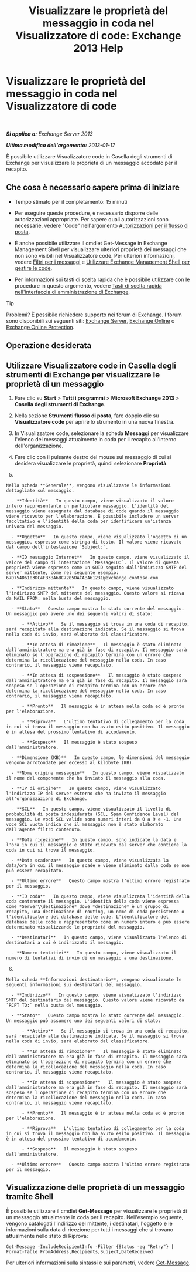 ﻿---
title: 'Visualizzare le proprietà del messaggio in coda nel Visualizzatore di code: Exchange 2013 Help'
TOCTitle: Visualizzare le proprietà del messaggio in coda nel Visualizzatore di code
ms:assetid: 9d15d8b8-e061-4288-9354-df58e282fb6b
ms:mtpsurl: https://technet.microsoft.com/it-it/library/Bb123934(v=EXCHG.150)
ms:contentKeyID: 50481278
ms.date: 05/22/2018
mtps_version: v=EXCHG.150
f1_keywords:
- Microsoft.Exchange.Management.Edge.SystemManager.MessagePropertyPage
ms.translationtype: MT
---

# Visualizzare le proprietà del messaggio in coda nel Visualizzatore di code

 

_**Si applica a:** Exchange Server 2013_

_**Ultima modifica dell'argomento:** 2013-01-17_

È possibile utilizzare Visualizzatore code in Casella degli strumenti di Exchange per visualizzare le proprietà di un messaggio accodato per il recapito.

## Che cosa è necessario sapere prima di iniziare

  - Tempo stimato per il completamento: 15 minuti

  - Per eseguire queste procedure, è necessario disporre delle autorizzazioni appropriate. Per sapere quali autorizzazioni sono necessarie, vedere "Code" nell'argomento [Autorizzazioni per il flusso di posta](mail-flow-permissions-exchange-2013-help.md).

  - È anche possibile utilizzare il cmdlet Get-Message in Exchange Management Shell per visualizzare ulteriori proprietà dei messaggi che non sono visibili nel Visualizzatore code. Per ulteriori informazioni, vedere [Filtri per i messaggi](message-filters-exchange-2013-help.md) e [Utilizzare Exchange Management Shell per gestire le code](use-the-exchange-management-shell-to-manage-queues-exchange-2013-help.md).

  - Per informazioni sui tasti di scelta rapida che è possibile utilizzare con le procedure in questo argomento, vedere [Tasti di scelta rapida nell'interfaccia di amministrazione di Exchange](keyboard-shortcuts-in-the-exchange-admin-center-exchange-online-protection-help.md).


> [!TIP]
> Problemi? È possibile richiedere supporto nei forum di Exchange. I forum sono disponibili sui seguenti siti: <A href="https://go.microsoft.com/fwlink/p/?linkid=60612">Exchange Server</A>, <A href="https://go.microsoft.com/fwlink/p/?linkid=267542">Exchange Online</A> o <A href="https://go.microsoft.com/fwlink/p/?linkid=285351">Exchange Online Protection</A>.



## Operazione desiderata

## Utilizzare Visualizzatore code in Casella degli strumenti di Exchange per visualizzare le proprietà di un messaggio

1.  Fare clic su **Start** \> **Tutti i programmi** \> **Microsoft Exchange 2013** \> **Casella degli strumenti di Exchange**.

2.  Nella sezione **Strumenti flusso di posta**, fare doppio clic su **Visualizzatore code** per aprire lo strumento in una nuova finestra.

3.  In Visualizzatore code, selezionare la scheda **Messaggi** per visualizzare l'elenco dei messaggi attualmente in coda per il recapito all'interno dell'organizzazione.

4.  Fare clic con il pulsante destro del mouse sul messaggio di cui si desidera visualizzare le proprietà, quindi selezionare **Proprietà**.

5.  
    
    Nella scheda **Generale**, vengono visualizzate le informazioni dettagliate sul messaggio.
    
      - **Identità**   In questo campo, viene visualizzato il valore intero rappresentante un particolare messaggio. L'identità del messaggio viene assegnata dal database di code quando il messaggio viene ricevuto per l'elaborazione. È possibile includere un server facoltativo e l'identità della coda per identificare un'istanza univoca del messaggio.
    
      - **Oggetto**   In questo campo, viene visualizzato l'oggetto di un messaggio, espresso come stringa di testo. Il valore viene ricavato dal campo dell'intestazione `Subject:`.
    
      - **ID messaggio Internet**   In questo campo, viene visualizzato il valore del campo di intestazione `MessageID:`. Il valore di questa proprietà viene espresso come un GUID seguito dall'indirizzo SMTP del server mittente, come nel seguente esempio: 67D754D6103DC4FB3BA6BC7205DACABA61231@exchange.contoso.com
    
      - **Indirizzo mittente**   In questo campo, viene visualizzato l'indirizzo SMTP del mittente del messaggio. Questo valore si ricava da MAIL FROM: nella busta del messaggio.
    
      - **Stato**   Questo campo mostra lo stato corrente del messaggio. Un messaggio può avere uno dei seguenti valori di stato:
        
          - **Attivo**   Se il messaggio si trova in una coda di recapito, sarà recapitato alla destinazione indicata. Se il messaggio si trova nella coda di invio, sarà elaborato dal classificatore.
        
          - **In attesa di rimozione**   Il messaggio è stato eliminato dall'amministratore ma era già in fase di recapito. Il messaggio sarà eliminato se l'operazione di recapito termina con un errore che determina la ricollocazione del messaggio nella coda. In caso contrario, il messaggio viene recapitato.
        
          - **In attesa di sospensione**   Il messaggio è stato sospeso dall'amministratore ma era già in fase di recapito. Il messaggio sarà sospeso se l'operazione di recapito termina con un errore che determina la ricollocazione del messaggio nella coda. In caso contrario, il messaggio viene recapitato.
        
          - **Pronto**   Il messaggio è in attesa nella coda ed è pronto per l'elaborazione.
        
          - **Riprova**   L'ultimo tentativo di collegamento per la coda in cui si trova il messaggio non ha avuto esito positivo. Il messaggio è in attesa del prossimo tentativo di accodamento.
        
          - **Sospeso**   Il messaggio è stato sospeso dall'amministratore.
    
      - **Dimensione (KB)**   In questo campo, le dimensioni del messaggio vengono arrotondate per eccesso al kilobyte (KB).
    
      - **Nome origine messaggio**   In questo campo, viene visualizzato il nome del componente che ha inviato il messaggio alla coda.
    
      - **IP di origine**   In questo campo, viene visualizzato l'indirizzo IP del server esterno che ha inviato il messaggio all'organizzazione di Exchange.
    
      - **SCL**   In questo campo, viene visualizzato il livello di probabilità di posta indesiderata (SCL, Spam Confidence Level) del messaggio. Le voci SCL valide sono numeri interi da 0 a 9 e -1. Una voce SCL vuota indica che il messaggio non è stato elaborato dall'agente filtro contenuto.
    
      - **Data ricezione**   In questo campo, sono indicate la data e l'ora in cui il messaggio è stato ricevuto dal server che contiene la coda in cui si trova il messaggio.
    
      - **Data scadenza**   In questo campo, viene visualizzata la data/ora in cui il messaggio scade e viene eliminato dalla coda se non può essere recapitato.
    
      - **Ultimo errore**   Questo campo mostra l'ultimo errore registrato per il messaggio.
    
      - **ID coda**   In questo campo, viene visualizzata l'identità della coda contenente il messaggio. L'identità della coda viene espressa come *Server\\destinazione* dove *destinazione* è un gruppo di recapito, una destinazione di routing, un nome di coda persistente o l'identificatore del database delle code. L'identificatore del database delle code è rappresentato come un numero intero e può essere determinato visualizzando le proprietà del messaggio.
    
      - **Destinatari**   In questo campo, viene visualizzato l'elenco di destinatari a cui è indirizzato il messaggio.
    
      - **Numero tentativi**   In questo campo, viene visualizzato il numero di tentativi di invio di un messaggio a una destinazione.

6.  
    
    Nella scheda **Informazioni destinatario**, vengono visualizzate le seguenti informazioni sui destinatari del messaggio.
    
      - **Indirizzo**   In questo campo, viene visualizzato l'indirizzo SMTP del destinatario del messaggio. Questo valore viene ricavato da `RCPT TO:` nella busta del messaggio.
    
      - **Stato**   Questo campo mostra lo stato corrente del messaggio. Un messaggio può assumere uno dei seguenti valori di stato:
        
          - **Attivo**   Se il messaggio si trova in una coda di recapito, sarà recapitato alla destinazione indicata. Se il messaggio si trova nella coda di invio, sarà elaborato dal classificatore.
        
          - **In attesa di rimozione**   Il messaggio è stato eliminato dall'amministratore ma era già in fase di recapito. Il messaggio sarà eliminato se l'operazione di recapito termina con un errore che determina la ricollocazione del messaggio nella coda. In caso contrario, il messaggio viene recapitato.
        
          - **In attesa di sospensione**   Il messaggio è stato sospeso dall'amministratore ma era già in fase di recapito. Il messaggio sarà sospeso se l'operazione di recapito termina con un errore che determina la ricollocazione del messaggio nella coda. In caso contrario, il messaggio viene recapitato.
        
          - **Pronto**   Il messaggio è in attesa nella coda ed è pronto per l'elaborazione.
        
          - **Riprova**   L'ultimo tentativo di collegamento per la coda in cui si trova il messaggio non ha avuto esito positivo. Il messaggio è in attesa del prossimo tentativo di accodamento.
        
          - **Sospeso**   Il messaggio è stato sospeso dall'amministratore.
    
      - **Ultimo errore**   Questo campo mostra l'ultimo errore registrato per il messaggio.

## Visualizzazione delle proprietà di un messaggio tramite Shell

È possibile utilizzare il cmdlet **Get-Message** per visualizzare le proprietà di un messaggio attualmente in coda per il recapito. Nell'esempio seguente, vengono catalogati l'indirizzo del mittente, i destinatari, l'oggetto e le informazioni sulla data di ricezione per tutti i messaggi che si trovano attualmente nello stato di Riprova:

    Get-Message -IncludeRecipientInfo -Filter {Status -eq "Retry"} | Format-Table FromAddress,Recipients,Subject,DateReceived

Per ulteriori informazioni sulla sintassi e sui parametri, vedere [Get-Message](https://technet.microsoft.com/it-it/library/bb124738\(v=exchg.150\)).

